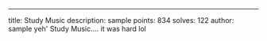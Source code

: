 ---
title: Study Music
description: sample
points: 834
solves: 122
author: sample
yeh' Study Music.... it was hard lol
